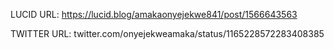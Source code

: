 LUCID URL: https://lucid.blog/amakaonyejekwe841/post/1566643563

TWITTER URL: twitter.com/onyejekweamaka/status/1165228572283408385
